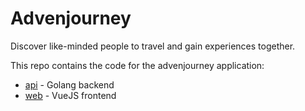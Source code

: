 # Advenjourney
Discover like-minded people to travel and gain experiences together.

This repo contains the code for the advenjourney application:
- [api](https://github.com/advenjourney/advenjourney/tree/main/api) - Golang backend
- [web](https://github.com/advenjourney/advenjourney/tree/main/web) - VueJS frontend
